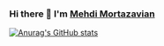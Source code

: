 ### Hi there 👋 I'm [Mehdi Mortazavian](https://www.github.com/mortazavian)

[![Anurag's GitHub stats](https://github-readme-stats.vercel.app/api?username=mortazavian&hide=issues&count_private=true&theme=dracula)](https://github.com/anuraghazra/github-readme-stats)
